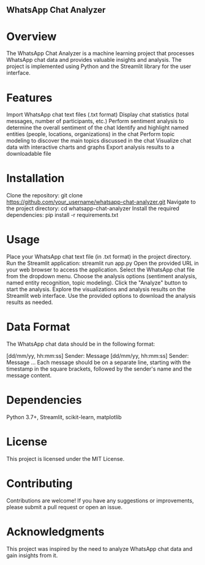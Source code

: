 ## WhatsApp Chat Analyzer

# Overview
The WhatsApp Chat Analyzer is a machine learning project that processes WhatsApp chat data and provides valuable insights and analysis. The project is implemented using Python and the Streamlit library for the user interface.

# Features
Import WhatsApp chat text files (.txt format)
Display chat statistics (total messages, number of participants, etc.)
Perform sentiment analysis to determine the overall sentiment of the chat
Identify and highlight named entities (people, locations, organizations) in the chat
Perform topic modeling to discover the main topics discussed in the chat
Visualize chat data with interactive charts and graphs
Export analysis results to a downloadable file

# Installation
Clone the repository: git clone https://github.com/your_username/whatsapp-chat-analyzer.git
Navigate to the project directory: cd whatsapp-chat-analyzer
Install the required dependencies: pip install -r requirements.txt

# Usage
Place your WhatsApp chat text file (in .txt format) in the project directory.
Run the Streamlit application: streamlit run app.py
Open the provided URL in your web browser to access the application.
Select the WhatsApp chat file from the dropdown menu.
Choose the analysis options (sentiment analysis, named entity recognition, topic modeling).
Click the "Analyze" button to start the analysis.
Explore the visualizations and analysis results on the Streamlit web interface.
Use the provided options to download the analysis results as needed.

# Data Format
The WhatsApp chat data should be in the following format:

[dd/mm/yy, hh:mm:ss] Sender: Message
[dd/mm/yy, hh:mm:ss] Sender: Message
...
Each message should be on a separate line, starting with the timestamp in the square brackets, followed by the sender's name and the message content.

# Dependencies
 Python 3.7+,
 Streamlit,
 scikit-learn,
 matplotlib

# License
This project is licensed under the MIT License.

# Contributing
Contributions are welcome! If you have any suggestions or improvements, please submit a pull request or open an issue.

# Acknowledgments
This project was inspired by the need to analyze WhatsApp chat data and gain insights from it.
